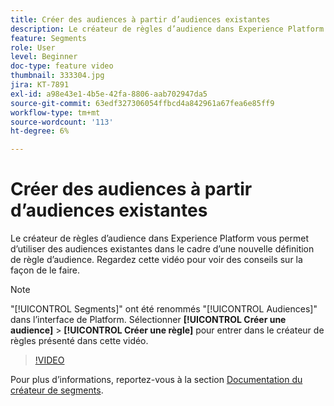 ```yaml
---
title: Créer des audiences à partir d’audiences existantes
description: Le créateur de règles d’audience dans Experience Platform vous permet d’utiliser des audiences existantes dans le cadre d’une nouvelle définition de règle d’audience. Regardez cette vidéo pour voir des conseils sur la façon de le faire.
feature: Segments
role: User
level: Beginner
doc-type: feature video
thumbnail: 333304.jpg
jira: KT-7891
exl-id: a98e43e1-4b5e-42fa-8806-aab702947da5
source-git-commit: 63edf327306054ffbcd4a842961a67fea6e85ff9
workflow-type: tm+mt
source-wordcount: '113'
ht-degree: 6%

---
```


# Créer des audiences à partir d’audiences existantes

Le créateur de règles d’audience dans Experience Platform vous permet d’utiliser des audiences existantes dans le cadre d’une nouvelle définition de règle d’audience. Regardez cette vidéo pour voir des conseils sur la façon de le faire.

>[!NOTE]
>
> &quot;[!UICONTROL Segments]&quot; ont été renommés &quot;[!UICONTROL Audiences]&quot; dans l’interface de Platform. Sélectionner **[!UICONTROL Créer une audience]** > **[!UICONTROL Créer une règle]** pour entrer dans le créateur de règles présenté dans cette vidéo.

>[!VIDEO](https://video.tv.adobe.com/v/333304/?quality=12&learn=on)

Pour plus d’informations, reportez-vous à la section [Documentation du créateur de segments](https://experienceleague.adobe.com/docs/experience-platform/segmentation/ui/segment-builder.html?lang=fr).

